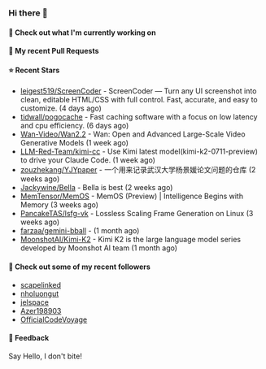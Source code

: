 ### Hi there 👋

#### 👷 Check out what I'm currently working on

#### 🔨 My recent Pull Requests


#### ⭐ Recent Stars

- [leigest519/ScreenCoder](https://github.com/leigest519/ScreenCoder) - ScreenCoder — Turn any UI screenshot into clean, editable HTML/CSS with full control. Fast, accurate, and easy to customize. (4 days ago)
- [tidwall/pogocache](https://github.com/tidwall/pogocache) - Fast caching software with a focus on low latency and cpu efficiency. (6 days ago)
- [Wan-Video/Wan2.2](https://github.com/Wan-Video/Wan2.2) - Wan: Open and Advanced Large-Scale Video Generative Models (1 week ago)
- [LLM-Red-Team/kimi-cc](https://github.com/LLM-Red-Team/kimi-cc) - Use Kimi latest model(kimi-k2-0711-preview) to drive your Claude Code. (1 week ago)
- [zouzhekang/YJYpaper](https://github.com/zouzhekang/YJYpaper) - 一个用来记录武汉大学杨景媛论文问题的仓库 (2 weeks ago)
- [Jackywine/Bella](https://github.com/Jackywine/Bella) - Bella is best (2 weeks ago)
- [MemTensor/MemOS](https://github.com/MemTensor/MemOS) - MemOS (Preview) | Intelligence Begins with Memory (3 weeks ago)
- [PancakeTAS/lsfg-vk](https://github.com/PancakeTAS/lsfg-vk) - Lossless Scaling Frame Generation on Linux (3 weeks ago)
- [farzaa/gemini-bball](https://github.com/farzaa/gemini-bball) -  (1 month ago)
- [MoonshotAI/Kimi-K2](https://github.com/MoonshotAI/Kimi-K2) - Kimi K2 is the large language model series developed by Moonshot AI team (1 month ago)

#### 👯 Check out some of my recent followers

- [scapelinked](https://github.com/scapelinked)
- [nholuongut](https://github.com/nholuongut)
- [jelspace](https://github.com/jelspace)
- [Azer198903](https://github.com/Azer198903)
- [OfficialCodeVoyage](https://github.com/OfficialCodeVoyage)

#### 💬 Feedback

Say Hello, I don't bite!